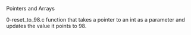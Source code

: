 Pointers and Arrays


0-reset_to_98.c function that takes a pointer to an int as a parameter and updates the value it points to 98.
